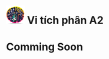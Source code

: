 # <img src="https://raw.githubusercontent.com/Zenfection/Image/master/2020/12/23-20-05-50-gt2%20-%2001.png" title="" alt="gt2 - 01.png" data-align="inline"> Vi tích phân A2

# Comming Soon
